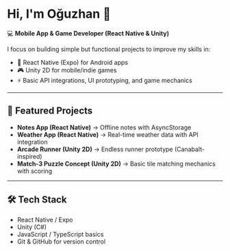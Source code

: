 # Hi, I'm Oğuzhan 👋

💻 **Mobile App & Game Developer (React Native & Unity)**  

I focus on building simple but functional projects to improve my skills in:
- 📱 React Native (Expo) for Android apps
- 🎮 Unity 2D for mobile/indie games
- ⚡ Basic API integrations, UI prototyping, and game mechanics

---

## 🚀 Featured Projects
- **Notes App (React Native)** → Offline notes with AsyncStorage  
- **Weather App (React Native)** → Real-time weather data with API integration  
- **Arcade Runner (Unity 2D)** → Endless runner prototype (Canabalt-inspired)  
- **Match-3 Puzzle Concept (Unity 2D)** → Basic tile matching mechanics with scoring  

---

## 🛠️ Tech Stack
- React Native / Expo  
- Unity (C#)  
- JavaScript / TypeScript basics  
- Git & GitHub for version control
